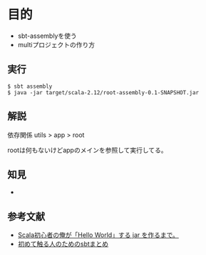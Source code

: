 # 目的
- sbt-assemblyを使う
- multiプロジェクトの作り方

## 実行

```
$ sbt assembly
$ java -jar target/scala-2.12/root-assembly-0.1-SNAPSHOT.jar
```

## 解説
依存関係
utils > app > root  

rootは何もないけどappのメインを参照して実行してる。


## 知見
- 

## 参考文献

- [Scala初心者の俺が「Hello World」する jar を作るまで。](https://qiita.com/suin/items/b8a7af13b00cfdecfd1e)
- [初めて触る人のためのsbtまとめ](https://qiita.com/prokosna/items/0728b73561955e631937)